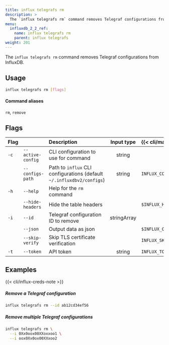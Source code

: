 ```yaml
---
title: influx telegrafs rm
description: >
  The `influx telegrafs rm` command removes Telegraf configurations from InfluxDB.
menu:
  influxdb_2_2_ref:
    name: influx telegrafs rm
    parent: influx telegrafs
weight: 201
---
```


The `influx telegrafs rm` command removes Telegraf configurations from InfluxDB.

## Usage
```sh
influx telegrafs rm [flags]
```

#### Command aliases
`rm`, `remove`

## Flags
| Flag |                   | Description                                                           | Input type  | {{< cli/mapped >}}     |
|:-----|:------------------|:----------------------------------------------------------------------|:-----------:|:-----------------------|
| `-c` | `--active-config` | CLI configuration to use for command                                  | string      |                        |
|      | `--configs-path`  | Path to `influx` CLI configurations (default `~/.influxdbv2/configs`) | string      | `INFLUX_CONFIGS_PATH`  |
| `-h` | `--help`          | Help for the `rm` command                                             |             |                        |
|      | `--hide-headers`  | Hide the table headers                                                |             | `$INFLUX_HIDE_HEADERS` |
| `-i` | `--id`            | Telegraf configuration ID to remove                                   | stringArray |                        |
|      | `--json`          | Output data as json                                                   |             | `$INFLUX_OUTPUT_JSON`  |
|      | `--skip-verify`   | Skip TLS certificate verification                                     |             | `INFLUX_SKIP_VERIFY`   |
| `-t` | `--token`         | API token                                                             | string      | `INFLUX_TOKEN`         |

## Examples

{{< cli/influx-creds-note >}}

##### Remove a Telegraf configuration
```sh
influx telegrafs rm --id ab12cd34ef56
```

##### Remove multiple Telegraf configurations
```sh
influx telegrafs rm \
  --i 0Xx0oox00XXoxxoo1 \
  --i oox0Xx0ox00XXxoo2
```
